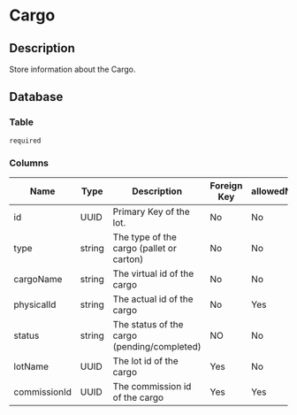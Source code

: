 # Cargo

## Description

Store information about the Cargo.

## Database

### Table

`required`

### Columns

| Name         | Type   | Description                                 | Foreign Key | allowedNull |
|--------------|--------|---------------------------------------------|-------------|-------------|
| id           | UUID   | Primary Key of the lot.                     | No          | No          |
| type         | string | The type of the cargo (pallet or carton)    | No          | No          |
| cargoName    | string | The virtual id of the cargo                 | No          | No          |
| physicalId   | string | The actual id of the cargo                  | No          | Yes         |
| status       | string | The status of the cargo (pending/completed) | NO          | No          | 
| lotName      | UUID   | The lot id of the cargo                     | Yes         | No          |
| commissionId | UUID   | The commission id of the cargo              | Yes         | Yes         |

